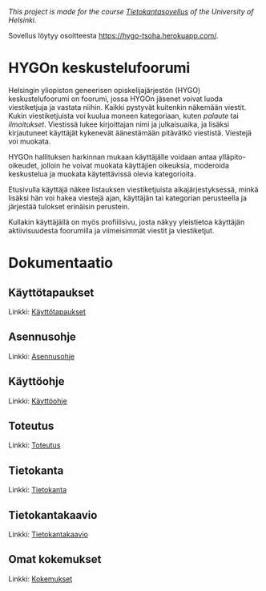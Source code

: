 _This project is made for the course [Tietokantasovellus](https://materiaalit.github.io/tsoha-18/) of the University of Helsinki._

Sovellus löytyy osoitteesta https://hygo-tsoha.herokuapp.com/.

# HYGOn keskustelufoorumi
Helsingin yliopiston geneerisen opiskelijajärjestön (HYGO) keskustelufoorumi on foorumi, jossa HYGOn jäsenet voivat luoda viestiketjuja ja vastata niihin. Kaikki pystyvät kuitenkin näkemään viestit. Kukin viestiketjuista voi kuulua moneen kategoriaan, kuten _palaute_ tai _ilmoitukset_. Viestissä lukee kirjoittajan nimi ja julkaisuaika, ja lisäksi kirjautuneet käyttäjät kykenevät äänestämään pitävätkö viestistä. Viestejä voi muokata.

HYGOn hallituksen harkinnan mukaan käyttäjälle voidaan antaa ylläpito-oikeudet, jolloin he voivat muokata käyttäjien oikeuksia, moderoida keskustelua ja muokata käytettävissä olevia kategorioita.

Etusivulla käyttäjä näkee listauksen viestiketjuista aikajärjestyksessä, minkä lisäksi hän voi hakea viestejä ajan, käyttäjän tai kategorian perusteella ja järjestää tulokset erinäisin perustein.

Kullakin käyttäjällä on myös profiilisivu, josta näkyy yleistietoa käyttäjän aktiivisuudesta foorumilla ja viimeisimmät viestit ja viestiketjut.

# Dokumentaatio

## Käyttötapaukset
Linkki: [Käyttötapaukset](https://github.com/Kalakuh/tsoha/blob/master/documentation/use_cases.md)

## Asennusohje
Linkki: [Asennusohje](https://github.com/Kalakuh/tsoha/blob/master/documentation/installation.md)

## Käyttöohje
Linkki: [Käyttöohje](https://github.com/Kalakuh/tsoha/blob/master/documentation/manual.md)

## Toteutus
Linkki: [Toteutus](https://github.com/Kalakuh/tsoha/blob/master/documentation/implementation.md)

## Tietokanta
Linkki: [Tietokanta](https://github.com/Kalakuh/tsoha/blob/master/documentation/database.md)

## Tietokantakaavio
Linkki: [Tietokantakaavio](https://github.com/Kalakuh/tsoha/blob/master/documentation/relation_diagram.png)

## Omat kokemukset
Linkki: [Kokemukset](https://github.com/Kalakuh/tsoha/blob/master/documentation/own_experiences.md)